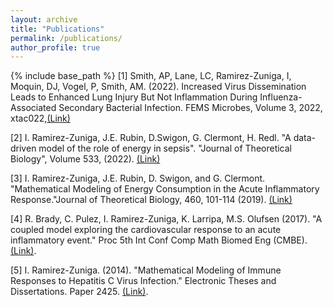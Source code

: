 ```yaml
---
layout: archive
title: "Publications"
permalink: /publications/
author_profile: true
---
```

{% include base_path %}
[1] Smith, AP, Lane, LC, Ramirez-Zuniga, I, Moquin, DJ, Vogel, P, Smith, AM. (2022). Increased Virus Dissemination Leads to Enhanced Lung Injury But Not Inflammation During Influenza-Associated Secondary Bacterial Infection. FEMS Microbes, Volume 3, 2022, xtac022,[(Link)](https://academic.oup.com/femsmicrobes/article/doi/10.1093/femsmc/xtac022/6649651)

[2] I. Ramirez-Zuniga, J.E. Rubin, D.Swigon, G. Clermont, H. Redl. "A data-driven model of the role of energy in sepsis". "Journal of Theoretical Biology", Volume 533, (2022). [(Link)](https://authors.elsevier.com/a/1e5Kr57im8GQO)

[3] I. Ramirez-Zuniga, J.E. Rubin, D. Swigon, and G. Clermont. "Mathematical Modeling of Energy Consumption in the Acute Inflammatory Response."Journal of Theoretical Biology, 460, 101-114 (2019). [(Link)](https://www.sciencedirect.com/science/article/pii/S0022519318304120)

[4] R. Brady, C. Pulez, I. Ramirez-Zuniga, K. Larripa, M.S. Olufsen (2017). "A coupled model exploring the cardiovascular response to an acute inflammatory event." Proc 5th Int Conf Comp Math Biomed Eng (CMBE). [(Link)](http://www.compbiomed.net/2017/cmbe-proceedings.htm).

[5] I. Ramirez-Zuniga. (2014). "Mathematical Modeling of Immune Responses to Hepatitis C Virus Infection." Electronic Theses and Dissertations. Paper 2425. [(Link)](https://dc.etsu.edu/etd/2425).
